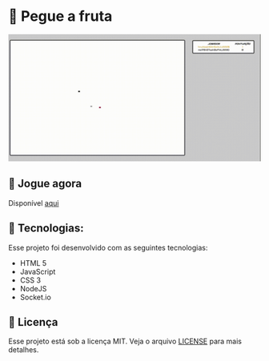 
# 🍓 Pegue a fruta

![whatsapp](.github/catch-fruit.gif)

## 🎯 Jogue agora
Disponível [aqui](https://catch-fruits.herokuapp.com/ "https://catch-fruits.herokuapp.com/")

## 🚀   Tecnologias:
Esse projeto foi desenvolvido com as seguintes tecnologias:
- HTML 5
- JavaScript
- CSS 3
- NodeJS
- Socket.io

## 📝 Licença
Esse projeto está sob a licença MIT. Veja o arquivo  [LICENSE](https://github.com/lmiguelm/catch-fruits/blob/master/LICENSE.md) para mais detalhes.
